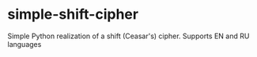 # simple-shift-cipher
Simple Python realization of a shift (Ceasar's) cipher. Supports EN and RU languages
